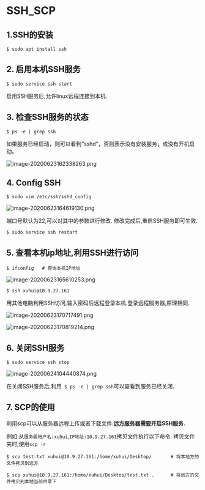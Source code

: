 # SSH_SCP

## 1.SSH的安装

```
$ sudo apt install ssh
```

## 2. 启用本机SSH服务

```
$ sudo service ssh start
```

启用SSH服务后,允许linux远程连接到本机.

## 3. 检查SSH服务的状态

```
$ ps -e | grep ssh
```

如果服务已经启动，则可以看到“sshd”，否则表示没有安装服务，或没有开机启动。

![image-20200623162338263.png](https://github.com/chang1995/Learning_Notes/blob/master/picture_library/image-20200623162338263.png?raw=true)

## 4. Config SSH

```
$ sudo vim /etc/ssh/sshd_config
```

![image-20200623164619130.png](https://github.com/chang1995/Learning_Notes/blob/master/picture_library/image-20200623164619130.png?raw=true)

端口号默认为22,可以对其中的参数进行修改. 修改完成后,重启SSH服务即可生效.

```
$ sudo service ssh restart
```

## 5. 查看本机ip地址,利用SSH进行访问

```
$ ifconfig   # 查询本机IP地址
```

![image-20200623165610253.png](https://github.com/chang1995/Learning_Notes/blob/master/picture_library/image-20200623165610253.png?raw=true)

```
$ ssh xuhui@10.9.27.161
```

用其他电脑利用SSH访问,输入密码后远程登录本机.登录远程服务器,原理相同.

![image-20200623170717491.png](https://github.com/chang1995/Learning_Notes/blob/master/picture_library/image-20200623170717491.png?raw=true)

![image-20200623170819214.png](https://github.com/chang1995/Learning_Notes/blob/master/picture_library/image-20200623170819214.png?raw=true)

## 6. 关闭SSH服务

```
$ sudo service ssh stop
```

![image-20200624104440874.png](https://github.com/chang1995/Learning_Notes/blob/master/picture_library/image-20200624104440874.png?raw=true)

在关闭SSH服务后,利用` $ ps -e | grep ssh`可以查看到服务已经关闭.

## 7. SCP的使用

利用scp可以从服务器远程上传或者下载文件.**远方服务器需要开启SSH服务.**		

例如:从`服务器用户名:xuhui`,`IP地址:10.9.27.161`拷贝文件执行以下命令. 拷贝文件夹时,使用`scp -r`

```
$ scp test.txt xuhui@10.9.27.161:/home/xuhui/Desktop/       # 将本地方的文件拷贝到远方
```

```
$ scp xuhui@10.9.27.161:/home/xuhui/Desktop/test.txt .		# 将远方的文件拷贝到本地当前目录下
```